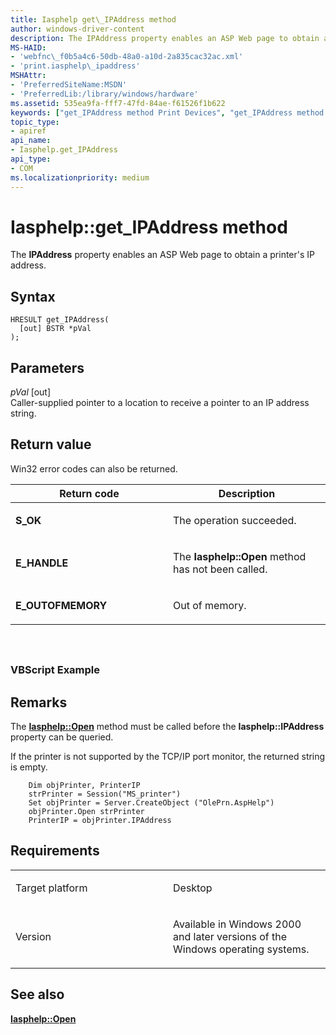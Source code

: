 ```yaml
---
title: Iasphelp get\_IPAddress method
author: windows-driver-content
description: The IPAddress property enables an ASP Web page to obtain a printer's IP address.
MS-HAID:
- 'webfnc\_f0b5a4c6-50db-48a0-a10d-2a835cac32ac.xml'
- 'print.iasphelp\_ipaddress'
MSHAttr:
- 'PreferredSiteName:MSDN'
- 'PreferredLib:/library/windows/hardware'
ms.assetid: 535ea9fa-fff7-47fd-84ae-f61526f1b622
keywords: ["get_IPAddress method Print Devices", "get_IPAddress method Print Devices , Iasphelp interface", "Iasphelp interface Print Devices , get_IPAddress method"]
topic_type:
- apiref
api_name:
- Iasphelp.get_IPAddress
api_type:
- COM
ms.localizationpriority: medium
---
```


# Iasphelp::get\_IPAddress method


The **IPAddress** property enables an ASP Web page to obtain a printer's IP address.

Syntax
------

```ManagedCPlusPlus
HRESULT get_IPAddress(
  [out] BSTR *pVal
);
```

Parameters
----------

*pVal* \[out\]  
Caller-supplied pointer to a location to receive a pointer to an IP address string.

Return value
------------

Win32 error codes can also be returned.

<table>
<colgroup>
<col width="50%" />
<col width="50%" />
</colgroup>
<thead>
<tr class="header">
<th>Return code</th>
<th>Description</th>
</tr>
</thead>
<tbody>
<tr class="odd">
<td><strong>S_OK</strong></td>
<td><p>The operation succeeded.</p></td>
</tr>
<tr class="even">
<td><strong>E_HANDLE</strong></td>
<td><p>The <strong>Iasphelp::Open</strong> method has not been called.</p></td>
</tr>
<tr class="odd">
<td><strong>E_OUTOFMEMORY</strong></td>
<td><p>Out of memory.</p></td>
</tr>
</tbody>
</table>

 

## <span id="ddk_iasphelp_ipaddress_gg"></span><span id="DDK_IASPHELP_IPADDRESS_GG"></span>


### <span id="vbscript_example"></span><span id="VBSCRIPT_EXAMPLE"></span>VBScript Example

Remarks
-------

The [**Iasphelp::Open**](iasphelp-open.md) method must be called before the **Iasphelp::IPAddress** property can be queried.

If the printer is not supported by the TCP/IP port monitor, the returned string is empty.

```
    Dim objPrinter, PrinterIP
    strPrinter = Session("MS_printer")
    Set objPrinter = Server.CreateObject ("OlePrn.AspHelp")
    objPrinter.Open strPrinter
    PrinterIP = objPrinter.IPAddress
```

Requirements
------------

<table>
<colgroup>
<col width="50%" />
<col width="50%" />
</colgroup>
<tbody>
<tr class="odd">
<td><p>Target platform</p></td>
<td>Desktop</td>
</tr>
<tr class="even">
<td><p>Version</p></td>
<td><p>Available in Windows 2000 and later versions of the Windows operating systems.</p></td>
</tr>
</tbody>
</table>

## <span id="see_also"></span>See also


[**Iasphelp::Open**](iasphelp-open.md)

 

 




